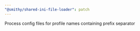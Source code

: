 ```yaml
---
"@smithy/shared-ini-file-loader": patch
---
```


Process config files for profile names containing prefix separator
